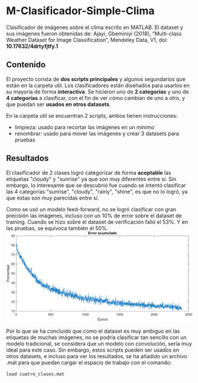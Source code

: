 # M-Clasificador-Simple-Clima
Clasificador de imágenes sobre el clima escrito en MATLAB. El dataset y sus
imágenes fueron obtenidas de: Ajayi, Gbeminiyi (2018), “Multi-class Weather Dataset for 
Image Classification”, Mendeley Data, V1, doi: **10.17632/4drtyfjtfy.1**

## Contenido
El proyecto consta de **dos scripts principales** y algunos segundarios que están 
en la carpeta util. Los clasificadores están diseñados para usarlos en su
mayoría de forma **interactiva**. Se hicieron uno de **2 categorías** y uno de **4 
categorías** a clasificar, con el fin de ver cómo cambian de uno a otro, y que 
puedan ser **usados en otros datasets**.

En la carpeta util se encuentran 2 scripts, ambos tienen instrucciones:
- limpieza: usado para recortar las imágenes en un mínimo
- renombrar: usado para mover las imágenes y crear 3 datasets para pruebas

## Resultados
El clasificador de 2 clases logró categorizar de forma **aceptable** las etiquetas
"cloudy" y "sunrise" ya que son muy diferentes entre sí. Sin embargo, lo 
interesante que se descubrió fue cuando se intentó clasificar las 4 categorías
"sunrise", "cloudy", "rainy", "shine", es que no lo logró, ya que estas son 
muy parecidas entre sí.

Como se usó un modelo feed-forward, no se logró clasificar con gran precisión
las imágenes, incluso con un 10% de error sobre el dataset de training. Cuando 
se hizo sobre el dataset de verificación falló el 53%. Y en las pruebas, se 
equivoca también el 50%.
![Gráfica de error de 4 categorias](./cuatro_clases.png)

Por lo que se ha concluido que como el dataset es muy ambiguo en las etiquetas 
de muchas imágenes, no se podría clasificar tan sencillo con un modelo tradicional,
se considera que un modelo con convolución, sería muy ideal para este caso.
Sin embargo, estos scripts pueden ser usados en otros datasets, e incluso para
ver los resultados, se ha añadido un archivo .mat para que puedan cargar el 
espacio de trabajo con el comando:

    load cuatro_clases.mat
